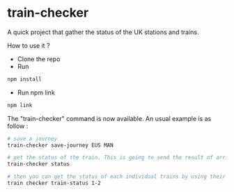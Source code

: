 # train-checker

A quick project that gather the status of the UK stations and trains.

How to use it ?

- Clone the repo
- Run

```sh
npm install
```

- Run npm link

```sh
npm link
```

The "train-checker" command is now available. An usual example is as follow :

```sh
# save a journey
train-checker save-journey EUS MAN

# get the status of the train. This is going to send the result of arrivals and departures in each station
train-checker status

# then you can get the status of each individual trains by using their indexes
train checker train-status 1-2
```